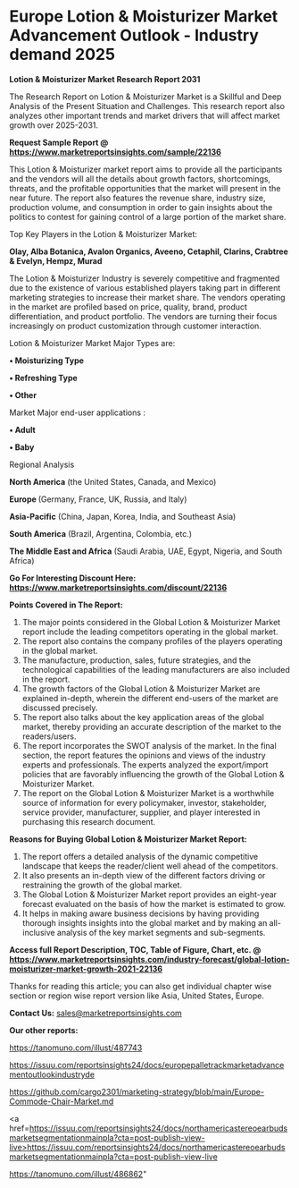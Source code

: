 # Europe Lotion & Moisturizer Market Advancement Outlook - Industry demand 2025

<strong>Lotion & Moisturizer Market Research Report 2031</strong>

The Research Report on Lotion & Moisturizer Market is a Skillful and Deep Analysis of the Present Situation and Challenges. This research report also analyzes other important trends and market drivers that will affect market growth over 2025-2031.

<strong>Request Sample Report @ <a href=https://www.marketreportsinsights.com/sample/22136>https://www.marketreportsinsights.com/sample/22136</a></strong>

This Lotion & Moisturizer market report aims to provide all the participants and the vendors will all the details about growth factors, shortcomings, threats, and the profitable opportunities that the market will present in the near future. The report also features the revenue share, industry size, production volume, and consumption in order to gain insights about the politics to contest for gaining control of a large portion of the market share.

Top Key Players in the Lotion & Moisturizer Market:

<strong>Olay, Alba Botanica, Avalon Organics, Aveeno, Cetaphil, Clarins, Crabtree & Evelyn, Hempz, Murad</strong>

The Lotion & Moisturizer Industry is severely competitive and fragmented due to the existence of various established players taking part in different marketing strategies to increase their market share. The vendors operating in the market are profiled based on price, quality, brand, product differentiation, and product portfolio. The vendors are turning their focus increasingly on product customization through customer interaction.

Lotion & Moisturizer Market Major Types are:

<strong>• Moisturizing Type

• Refreshing Type

• Other</strong>

Market Major end-user applications :

<strong>• Adult

• Baby</strong>

Regional Analysis

</u><strong><b>North America</b></strong> (the United States, Canada, and Mexico)

<strong><b>Europe </b></strong>(Germany, France, UK, Russia, and Italy)

<strong><b>Asia-Pacific</b></strong> (China, Japan, Korea, India, and Southeast Asia)

<strong><b>South America</b></strong> (Brazil, Argentina, Colombia, etc.)

<strong><b>The Middle East and Africa</b></strong> (Saudi Arabia, UAE, Egypt, Nigeria, and South Africa)

<strong>Go For Interesting Discount Here: <a href=https://www.marketreportsinsights.com/discount/22136>https://www.marketreportsinsights.com/discount/22136</a></strong>

<strong>Points Covered in The Report:</strong>
<ol>
  <li>The major points considered in the Global Lotion & Moisturizer Market report include the leading competitors operating in the global market.</li>
  <li>The report also contains the company profiles of the players operating in the global market.</li>
  <li>The manufacture, production, sales, future strategies, and the technological capabilities of the leading manufacturers are also included in the report.</li>
  <li>The growth factors of the Global Lotion & Moisturizer Market are explained in-depth, wherein the different end-users of the market are discussed precisely.</li>
  <li>The report also talks about the key application areas of the global market, thereby providing an accurate description of the market to the readers/users.</li>
  <li>The report incorporates the SWOT analysis of the market. In the final section, the report features the opinions and views of the industry experts and professionals. The experts analyzed the export/import policies that are favorably influencing the growth of the Global Lotion & Moisturizer Market.</li>
  <li>The report on the Global Lotion & Moisturizer Market is a worthwhile source of information for every policymaker, investor, stakeholder, service provider, manufacturer, supplier, and player interested in purchasing this research document.</li>
</ol>
<strong>Reasons for Buying Global Lotion & Moisturizer Market Report:</strong>

<ol>
  <li>The report offers a detailed analysis of the dynamic competitive landscape that keeps the reader/client well ahead of the competitors.</li>
  <li>It also presents an in-depth view of the different factors driving or restraining the growth of the global market.</li>
  <li>The Global Lotion & Moisturizer Market report provides an eight-year forecast evaluated on the basis of how the market is estimated to grow.</li>
  <li>It helps in making aware business decisions by having providing thorough insights insights into the global market and by making an all-inclusive analysis of the key market segments and sub-segments.</li>
</ol>
<strong>Access full Report Description, TOC, Table of Figure, Chart, etc. @ <a href=https://www.marketreportsinsights.com/industry-forecast/global-lotion-moisturizer-market-growth-2021-22136>https://www.marketreportsinsights.com/industry-forecast/global-lotion-moisturizer-market-growth-2021-22136</a></strong>


Thanks for reading this article; you can also get individual chapter wise section or region wise report version like Asia, United States, Europe.

<strong>Contact Us:</strong>
sales@marketreportsinsights.com

<strong>Our other reports:</strong>

<a href=https://tanomuno.com/illust/487743>https://tanomuno.com/illust/487743</a>

<a href=https://issuu.com/reportsinsights24/docs/europepalletrackmarketadvancementoutlookindustryde>https://issuu.com/reportsinsights24/docs/europepalletrackmarketadvancementoutlookindustryde</a>

<a href=https://github.com/cargo2301/marketing-strategy/blob/main/Europe-Commode-Chair-Market.md>https://github.com/cargo2301/marketing-strategy/blob/main/Europe-Commode-Chair-Market.md</a>

<a href=https://issuu.com/reportsinsights24/docs/northamericastereoearbudsmarketsegmentationmainpla?cta=post-publish-view-live>https://issuu.com/reportsinsights24/docs/northamericastereoearbudsmarketsegmentationmainpla?cta=post-publish-view-live</a>

<a href=https://tanomuno.com/illust/486862>https://tanomuno.com/illust/486862</a>"
